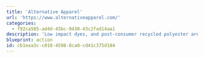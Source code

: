 ```yaml
---
title: 'Alternative Apparel'
url: 'https://www.alternativeapparel.com/'
categories:
  - f92ca585-ad4d-43bc-9430-43c2fad14aa1
description: 'Low impact dyes, and post-consumer recycled polyester are used with Fair Labor Association guidelines.'
blueprint: action
id: cb1eaa3c-c010-4598-8ca0-cd41c375d184
---
```

